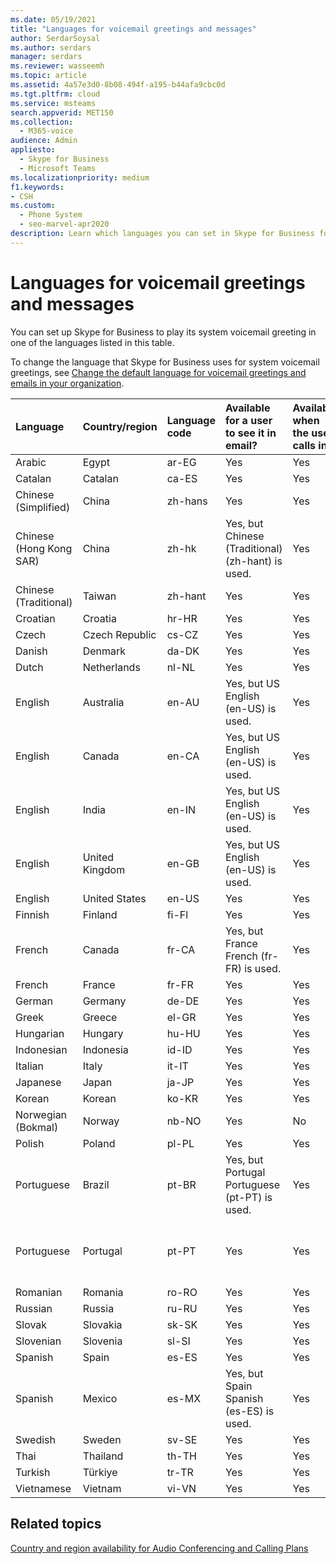 ```yaml
---
ms.date: 05/19/2021
title: "Languages for voicemail greetings and messages"
author: SerdarSoysal
ms.author: serdars
manager: serdars
ms.reviewer: wasseemh
ms.topic: article
ms.assetid: 4a57e3d0-8b08-494f-a195-b44afa9cbc0d
ms.tgt.pltfrm: cloud
ms.service: msteams
search.appverid: MET150
ms.collection: 
  - M365-voice
audience: Admin
appliesto: 
  - Skype for Business
  - Microsoft Teams
ms.localizationpriority: medium
f1.keywords:
- CSH
ms.custom: 
  - Phone System
  - seo-marvel-apr2020
description: Learn which languages you can set in Skype for Business for the default system messages and voicemail greetings.
---
```


# Languages for voicemail greetings and messages

You can set up Skype for Business to play its system voicemail greeting in one of the languages listed in this table.

To change the language that Skype for Business uses for system voicemail greetings, see [Change the default language for voicemail greetings and emails in your organization](/microsoftteams/change-the-default-language-for-greetings-and-emails?toc=/skypeforbusiness/toc.json&bc=/skypeforbusiness/breadcrumb/toc.json).


|Language  |Country/region |Language code |Available for a user to see it in email? |Available when the user calls in?  |Transcription available? |
|:-----|:-----|:-----|:-----|:-----|:-----|
|Arabic  |Egypt   |ar-EG   |Yes   |Yes   |No   |
|Catalan   |Catalan   |ca-ES   |Yes   |Yes   |No   |
|Chinese (Simplified)   |China  |zh-hans   |Yes   |Yes   |Yes   |
|Chinese (Hong Kong SAR)   |China   |zh-hk   |Yes, but Chinese (Traditional) (zh-hant) is used.  | Yes  |Yes, but Chinese (Traditional) (zh-hant) is used.   |
|Chinese (Traditional)   |Taiwan   |zh-hant   |Yes   |Yes   |No  |
|Croatian |Croatia   |hr-HR  |Yes  |Yes   |No   |
|Czech  |Czech Republic   |cs-CZ   |Yes   |Yes   |No   |
|Danish  |Denmark   |da-DK  |Yes   |Yes   |No   |
|Dutch   |Netherlands   |nl-NL  |Yes   |Yes   |No   |
|English   |Australia   |en-AU   |Yes, but US English (en-US) is used.  |Yes  |Yes, but US English (en-US) is used. |
|English   |Canada   |en-CA   |Yes, but US English (en-US) is used.  |Yes  |Yes, but US English (en-US) is used.   |
|English   |India  |en-IN   |Yes, but US English (en-US) is used.   |Yes   |Yes, but US English (en-US) is used.  |
|English   |United Kingdom   |en-GB   |Yes, but US English (en-US) is used.   |Yes   |Yes, but US English (en-US) is used.   |
|English  |United States   |en-US   |Yes  |Yes  |Yes  |
|Finnish   |Finland   |fi-Fl  |Yes  |Yes  |No  |
|French   |Canada   |fr-CA  |Yes, but France French (fr-FR) is used.  |Yes  |Yes, but France French (fr-FR) is used.  |
|French   |France   |fr-FR  |Yes  |Yes  |Yes  |
|German   |Germany   |de-DE   |Yes   |Yes  |Yes   |
|Greek  |Greece   |el-GR   |Yes   |Yes   |No   |
|Hungarian  |Hungary   |hu-HU   |Yes   |Yes  |No   |
|Indonesian  |Indonesia   |id-ID   |Yes   |Yes   |No  |
|Italian   |Italy   |it-IT   |Yes  |Yes   |Yes   |
|Japanese   |Japan   |ja-JP   |Yes   |Yes   |Yes   |
|Korean   |Korean   |ko-KR   |Yes  |Yes   |No   |
|Norwegian (Bokmal)   |Norway  |nb-NO   |Yes   |No  |No   |
|Polish   |Poland   |pl-PL   |Yes   | Yes  |No   |
|Portuguese   |Brazil   |pt-BR   |Yes, but Portugal Portuguese (pt-PT) is used.   |Yes  |Yes  |
|Portuguese  |Portugal  |pt-PT   |Yes   |Yes   |Yes, but Brazil Portuguese (pt-BR) is used.   |
|Romanian |Romania   |ro-RO  |Yes   |Yes   |No   |
|Russian  |Russia   |ru-RU  |Yes   |Yes   |No   |
|Slovak  |Slovakia   |sk-SK  |Yes   |Yes  |No   |
|Slovenian  |Slovenia  |sl-SI   |Yes   |Yes   |No   |
|Spanish   |Spain   |es-ES   |Yes   |Yes   |Yes   |
|Spanish   |Mexico   |es-MX   |Yes, but Spain Spanish (es-ES) is used.   |Yes   |Yes, but Spain Spanish (es-ES) is used.   |
|Swedish   |Sweden   |sv-SE   |Yes   |Yes   |No   |
|Thai  |Thailand   |th-TH   |Yes   |Yes   |No   |
|Turkish   |Türkiye  |tr-TR   |Yes   |Yes   |No   |
|Vietnamese  |Vietnam   |vi-VN   |Yes   |Yes   |No   |

## Related topics

[Country and region availability for Audio Conferencing and Calling Plans](/microsoftteams/country-and-region-availability-for-audio-conferencing-and-calling-plans/country-and-region-availability-for-audio-conferencing-and-calling-plans?toc=/skypeforbusiness/toc.json&bc=/skypeforbusiness/breadcrumb/toc.json)

